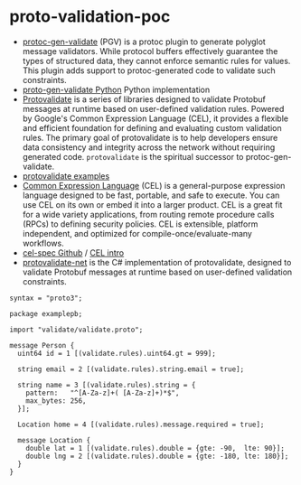 # proto-validation-poc

* [protoc-gen-validate](https://github.com/bufbuild/protoc-gen-validate) (PGV) is a protoc plugin to generate polyglot message validators. While protocol buffers effectively guarantee the types of structured data, they cannot enforce semantic rules for values. This plugin adds support to protoc-generated code to validate such constraints.
* [proto-gen-validate Python](https://github.com/bufbuild/protoc-gen-validate/tree/main/python) Python implementation
* [Protovalidate](https://github.com/bufbuild/protovalidate/tree/main) is a series of libraries designed to validate Protobuf messages at runtime based on user-defined validation rules. Powered by Google's Common Expression Language (CEL), it provides a flexible and efficient foundation for defining and evaluating custom validation rules. The primary goal of protovalidate is to help developers ensure data consistency and integrity across the network without requiring generated code. `protovalidate` is the spiritual successor to protoc-gen-validate.
* [protovalidate examples](https://github.com/bufbuild/protovalidate/tree/main/examples)
* [Common Expression Language](https://cel.dev/overview/cel-overview)  (CEL) is a general-purpose expression language designed to be fast, portable, and safe to execute. You can use CEL on its own or embed it into a larger product. CEL is a great fit for a wide variety applications, from routing remote procedure calls (RPCs) to defining security policies. CEL is extensible, platform independent, and optimized for compile-once/evaluate-many workflows.
* [cel-spec Github](https://github.com/google/cel-spec) / [CEL intro](https://github.com/google/cel-spec/blob/master/doc/intro.md)
* [protovalidate-net](https://github.com/telus-oss/protovalidate-net) is the C# implementation of protovalidate, designed to validate Protobuf messages at runtime based on user-defined validation constraints. 



```
syntax = "proto3";

package examplepb;

import "validate/validate.proto";

message Person {
  uint64 id = 1 [(validate.rules).uint64.gt = 999];

  string email = 2 [(validate.rules).string.email = true];

  string name = 3 [(validate.rules).string = {
    pattern:   "^[A-Za-z]+( [A-Za-z]+)*$",
    max_bytes: 256,
  }];

  Location home = 4 [(validate.rules).message.required = true];

  message Location {
    double lat = 1 [(validate.rules).double = {gte: -90,  lte: 90}];
    double lng = 2 [(validate.rules).double = {gte: -180, lte: 180}];
  }
}
```
